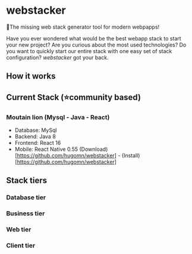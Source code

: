 # webstacker
🥞The missing web stack generator tool for modern webpapps!

Have you ever wondered what would be the best webapp stack to start your new project? Are you curious about the most used technologies? Do you want to quickly start our entire stack with one easy set of stack configuration? *webstacker* got your back.

## How it works

## Current Stack (⭐️community based) 

### Moutain lion (Mysql - Java - React)
* Database: MySql
* Backend: Java 8
* Frontend: React 16
* Mobile: React Native 0.55
(Download)[https://github.com/hugomn/webstacker] - (Install)[https://github.com/hugomn/webstacker]


## Stack tiers

### Database tier

### Business tier

### Web tier

### Client tier
